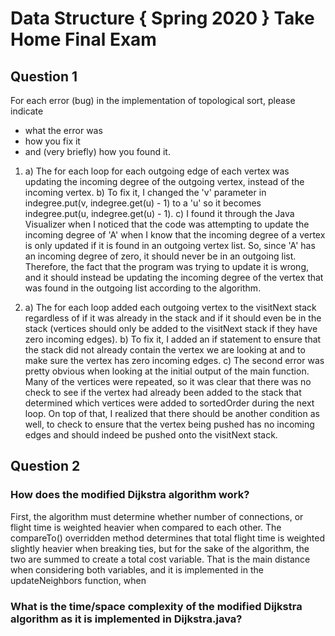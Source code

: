 # Data Structure { Spring 2020 } Take Home Final Exam

## Question 1
For each error (bug) in the implementation of topological sort, please indicate 
* what the error was
* how you fix it
* and (very briefly) how you found it.

1.  a) The for each loop for each outgoing edge of each vertex was updating the incoming degree of the outgoing vertex, 
    instead of the incoming vertex.
    b) To fix it, I changed the 'v' parameter in indegree.put(v, indegree.get(u) - 1) to a 'u' so it becomes indegree.put(u, indegree.get(u) - 1).
    c) I found it through the Java Visualizer when I noticed that the code was attempting to update the incoming
    degree of 'A' when I know that the incoming degree of a vertex is only updated if it is found in an outgoing vertex list. 
    So, since 'A' has an incoming degree of zero, it should never be in an outgoing list. Therefore, the fact that the program was trying to update it is wrong,
    and it should instead be updating the incoming degree of the vertex that was found in the outgoing list according to the algorithm.
    
2.  a) The for each loop added each outgoing vertex to the visitNext stack regardless of if it was already in the stack and if it
    should even be in the stack (vertices should only be added to the visitNext stack if they have zero incoming edges).
    b) To fix it, I added an if statement to ensure that the stack did not already contain the vertex we are looking at and to make sure
    the vertex has zero incoming edges.
    c) The second error was pretty obvious when looking at the initial output of the main function. Many of the vertices were
    repeated, so it was clear that there was no check to see if the vertex had already been added to the stack that determined which vertices
    were added to sortedOrder during the next loop. On top of that, I realized that there should be another condition as well, to check
    to ensure that the vertex being pushed has no incoming edges and should indeed be pushed onto the visitNext stack.

## Question 2

### How does the modified Dijkstra algorithm work?
First, the algorithm must determine whether number of connections, or flight time is weighted heavier when compared to each other. 
The compareTo() overridden method determines that total flight time is weighted slightly heavier when breaking ties, but for the sake
of the algorithm, the two are summed to create a total cost variable. That is the main distance when considering both variables, and it
is implemented in the updateNeighbors function, when

### What is the time/space complexity of the modified Dijkstra algorithm as it is implemented in Dijkstra.java?